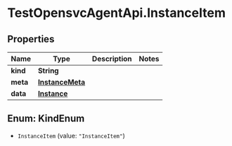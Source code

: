 # TestOpensvcAgentApi.InstanceItem

## Properties

Name | Type | Description | Notes
------------ | ------------- | ------------- | -------------
**kind** | **String** |  | 
**meta** | [**InstanceMeta**](InstanceMeta.md) |  | 
**data** | [**Instance**](Instance.md) |  | 



## Enum: KindEnum


* `InstanceItem` (value: `"InstanceItem"`)




